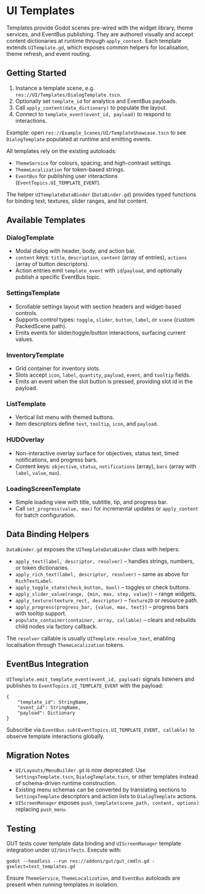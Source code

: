 # UI Templates

Templates provide Godot scenes pre-wired with the widget library, theme services, and EventBus publishing. They are authored visually and accept content dictionaries at runtime through `apply_content`. Each template extends `UITemplate.gd`, which exposes common helpers for localisation, theme refresh, and event routing.

## Getting Started

1. Instance a template scene, e.g. `res://UI/Templates/DialogTemplate.tscn`.
2. Optionally set `template_id` for analytics and EventBus payloads.
3. Call `apply_content(data_dictionary)` to populate the layout.
4. Connect to `template_event(event_id, payload)` to respond to interactions.

Example: open `res://Example_Scenes/UI/TemplateShowcase.tscn` to see `DialogTemplate` populated at runtime and emitting events.

All templates rely on the existing autoloads:

- `ThemeService` for colours, spacing, and high-contrast settings.
- `ThemeLocalization` for token-based strings.
- `EventBus` for publishing user interactions (`EventTopics.UI_TEMPLATE_EVENT`).

The helper `UITemplateDataBinder` (`DataBinder.gd`) provides typed functions for binding text, textures, slider ranges, and list content.

## Available Templates

### DialogTemplate
- Modal dialog with header, body, and action bar.
- `content` keys: `title`, `description`, `content` (array of entries), `actions` (array of button descriptors).
- Action entries emit `template_event` with `id`/`payload`, and optionally publish a specific EventBus topic.

### SettingsTemplate
- Scrollable settings layout with section headers and widget-based controls.
- Supports control types: `toggle`, `slider`, `button`, `label`, or `scene` (custom PackedScene path).
- Emits events for slider/toggle/button interactions, surfacing current values.

### InventoryTemplate
- Grid container for inventory slots.
- Slots accept `icon`, `label`, `quantity`, `payload`, `event`, and `tooltip` fields.
- Emits an event when the slot button is pressed, providing slot id in the payload.

### ListTemplate
- Vertical list menu with themed buttons.
- Item descriptors define `text`, `tooltip`, `icon`, and `payload`.

### HUDOverlay
- Non-interactive overlay surface for objectives, status text, timed notifications, and progress bars.
- Content keys: `objective`, `status`, `notifications` (array), `bars` (array with `label`, `value`, `max`).

### LoadingScreenTemplate
- Simple loading view with title, subtitle, tip, and progress bar.
- Call `set_progress(value, max)` for incremental updates or `apply_content` for batch configuration.

## Data Binding Helpers

`DataBinder.gd` exposes the `UITemplateDataBinder` class with helpers:

- `apply_text(label, descriptor, resolver)` – handles strings, numbers, or token dictionaries.
- `apply_rich_text(label, descriptor, resolver)` – same as above for `RichTextLabel`.
- `apply_toggle_state(check_button, bool)` – toggles or check buttons.
- `apply_slider_value(range, {min, max, step, value})` – range widgets.
- `apply_texture(texture_rect, descriptor)` – `Texture2D` or resource path.
- `apply_progress(progress_bar, {value, max, text})` – progress bars with tooltip support.
- `populate_container(container, array, callable)` – clears and rebuilds child nodes via factory callback.

The `resolver` callable is usually `UITemplate.resolve_text`, enabling localisation through `ThemeLocalization` tokens.

## EventBus Integration

`UITemplate.emit_template_event(event_id, payload)` signals listeners and publishes to `EventTopics.UI_TEMPLATE_EVENT` with the payload:

```
{
    "template_id": StringName,
    "event_id": StringName,
    "payload": Dictionary
}
```

Subscribe via `EventBus.sub(EventTopics.UI_TEMPLATE_EVENT, callable)` to observe template interactions globally.

## Migration Notes

- `UI/Layouts/MenuBuilder.gd` is now deprecated. Use `SettingsTemplate.tscn`, `DialogTemplate.tscn`, or other templates instead of schema-driven runtime construction.
- Existing menu schemas can be converted by translating sections to `SettingsTemplate` descriptors and action lists to `DialogTemplate` actions.
- `UIScreenManager` exposes `push_template(scene_path, content, options)` replacing `push_menu`.

## Testing

GUT tests cover template data binding and `UIScreenManager` template integration under `UI/UnitTests`. Execute with:

```
godot --headless --run res://addons/gut/gut_cmdln.gd -gselect=test_templates.gd
```

Ensure `ThemeService`, `ThemeLocalization`, and `EventBus` autoloads are present when running templates in isolation.
